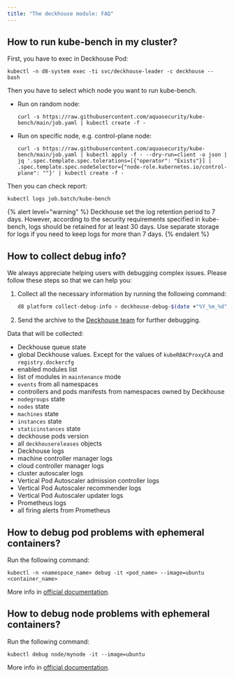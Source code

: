 ```yaml
---
title: "The deckhouse module: FAQ"
---
```


## How to run kube-bench in my cluster?

First, you have to exec in Deckhouse Pod:

```shell
kubectl -n d8-system exec -ti svc/deckhouse-leader -c deckhouse -- bash
```

Then you have to select which node you want to run kube-bench.

* Run on random node:

  ```shell
  curl -s https://raw.githubusercontent.com/aquasecurity/kube-bench/main/job.yaml | kubectl create -f -
  ```

* Run on specific node, e.g. control-plane node:

  ```shell
  curl -s https://raw.githubusercontent.com/aquasecurity/kube-bench/main/job.yaml | kubectl apply -f - --dry-run=client -o json | jq '.spec.template.spec.tolerations=[{"operator": "Exists"}] | .spec.template.spec.nodeSelector={"node-role.kubernetes.io/control-plane": ""}' | kubectl create -f -
  ```

Then you can check report:

```shell
kubectl logs job.batch/kube-bench
```

{% alert level="warning" %}
Deckhouse set the log retention period to 7 days. However, according to the security requirements specified in kube-bench, logs should be retained for at least 30 days. Use separate storage for logs if you need to keep logs for more than 7 days.
{% endalert %}

## How to collect debug info?

We always appreciate helping users with debugging complex issues. Please follow these steps so that we can help you:

1. Collect all the necessary information by running the following command:

   ```sh
   d8 platform collect-debug-info > deckhouse-debug-$(date +"%Y_%m_%d").tar.gz
   ```

2. Send the archive to the [Deckhouse team](https://github.com/deckhouse/deckhouse/issues/new/choose) for further debugging.

Data that will be collected:
* Deckhouse queue state
* global Deckhouse values. Except for the values of `kubeRBACProxyCA` and `registry.dockercfg`
* enabled modules list
* list of modules in `maintenance` mode
* `events` from all namespaces
* controllers and pods manifests from namespaces owned by Deckhouse
* `nodegroups` state
* `nodes` state
* `machines` state
* `instances` state
* `staticinstances` state
* deckhouse pods version
* all `deckhousereleases` objects
* Deckhouse logs
* machine controller manager logs
* cloud controller manager logs
* cluster autoscaler logs
* Vertical Pod Autoscaler admission controller logs
* Vertical Pod Autoscaler recommender logs
* Vertical Pod Autoscaler updater logs
* Prometheus logs
* all firing alerts from Prometheus

## How to debug pod problems with ephemeral containers?

Run the following command:

```shell
kubectl -n <namespace_name> debug -it <pod_name> --image=ubuntu <container_name>
```

More info in [official documentation](https://kubernetes.io/docs/tasks/debug/debug-application/debug-running-pod/#ephemeral-container).

## How to debug node problems with ephemeral containers?

Run the following command:

```shell
kubectl debug node/mynode -it --image=ubuntu
```

More info in [official documentation](https://kubernetes.io/docs/tasks/debug/debug-application/debug-running-pod/#node-shell-session).

